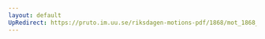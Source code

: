 ```yaml
---
layout: default
UpRedirect: https://pruto.im.uu.se/riksdagen-motions-pdf/1868/mot_1868__ak__32/mot_1868__ak__32-002.pdf
---
```

